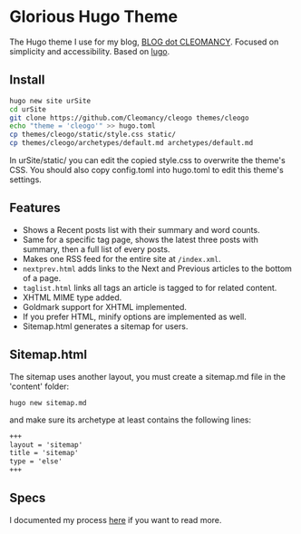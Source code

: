 # Glorious Hugo Theme

The Hugo theme I use for my blog, [BLOG dot CLEOMANCY](https://blog.cleomancy.com/).
Focused on simplicity and accessibility.
Based on [lugo](https://github.com/lukeSmithxyz/lugo).

## Install

```sh
hugo new site urSite
cd urSite
git clone https://github.com/Cleomancy/cleogo themes/cleogo
echo "theme = 'cleogo'" >> hugo.toml
cp themes/cleogo/static/style.css static/
cp themes/cleogo/archetypes/default.md archetypes/default.md
```
In urSite/static/ you can edit the copied style.css to overwrite the theme's CSS. You should also copy config.toml into hugo.toml to edit this theme's settings.

## Features

- Shows a Recent posts list with their summary and word counts.
- Same for a specific tag page, shows the latest three posts with summary, then a full list of every posts.
- Makes one RSS feed for the entire site at `/index.xml`.
- `nextprev.html` adds links to the Next and Previous articles to the bottom of a page.
- `taglist.html` links all tags an article is tagged to for related content.
- XHTML MIME type added.
- Goldmark support for XHTML implemented.
- If you prefer HTML, minify options are implemented as well.
- Sitemap.html generates a sitemap for users.

## Sitemap.html

The sitemap uses another layout, you must create a sitemap.md file in the 'content' folder:

`hugo new sitemap.md`

and make sure its archetype at least contains the following lines:

```sitemap.md
+++
layout = 'sitemap'
title = 'sitemap'
type = 'else'
+++
```

## Specs

I documented my process [here](https://blog.cleomancy.com/hugo/) if you want to read more.
